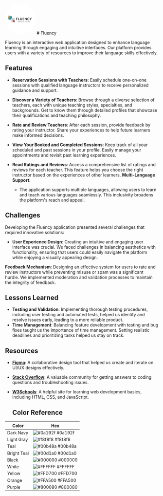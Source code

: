  <img src="LogoWithTitle.png" alt="Fluency Logo" width="100" style="border-radius: 50%;" />
# Fluency

Fluency is an interactive web application designed to enhance language learning through engaging and intuitive interfaces. Our platform provides users with a variety of resources to improve their language skills effectively.

## Features

- **Reservation Sessions with Teachers**: Easily schedule one-on-one sessions with qualified language instructors to receive personalized guidance and support.

- **Discover a Variety of Teachers**: Browse through a diverse selection of teachers, each with unique teaching styles, specialties, and backgrounds. Get to know them through detailed profiles that showcase their qualifications and teaching philosophy.

- **Rate and Review Teachers**: After each session, provide feedback by rating your instructor. Share your experiences to help future learners make informed decisions.

- **View Your Booked and Completed Sessions**: Keep track of all your scheduled and past sessions in your profile. Easily manage your appointments and revisit past learning experiences.

- **Read Ratings and Reviews**: Access a comprehensive list of ratings and reviews for each teacher. This feature helps you choose the right instructor based on the experiences of other learners.
 **Multi-Language Support**: 
  - The application supports multiple languages, allowing users to learn and teach various languages seamlessly. This inclusivity broadens the platform's reach and appeal.

## Challenges

Developing the Fluency application presented several challenges that required innovative solutions:

- **User Experience Design**: Creating an intuitive and engaging user interface was crucial. We faced challenges in balancing aesthetics with functionality, ensuring that users could easily navigate the platform while enjoying a visually appealing design.

 **Feedback Mechanism**: Designing an effective system for users to rate and review instructors while preventing misuse or spam was a significant hurdle. We implemented moderation and validation processes to maintain the integrity of feedback.




##  Lessons Learned
- **Testing and Validation**: Implementing thorough testing procedures, including user testing and automated tests, helped us identify and resolve issues early, leading to a more reliable product.
- **Time Management**: Balancing feature development with testing and bug fixes taught us the importance of time management. Setting realistic deadlines and prioritizing tasks helped us stay on track.
## Resources

- **[Figma](https://www.figma.com/)**: A collaborative design tool that helped us create and iterate on UI/UX designs effectively.
- **[Stack Overflow](https://stackoverflow.com/)**: A valuable community for getting answers to coding questions and troubleshooting issues.
- **[W3Schools](https://www.w3schools.com/)**: A helpful site for learning web development basics, including HTML, CSS, and JavaScript.

  ## Color Reference

| Color             | Hex                                                                |
| ----------------- | ------------------------------------------------------------------ |
| Dark Navy         | ![#0a192f](https://via.placeholder.com/10/0a192f?text=+) #0a192f   |
| Light Gray        | ![#f8f8f8](https://via.placeholder.com/10/f8f8f8?text=+) #f8f8f8   |
| Teal              | ![#00b48a](https://via.placeholder.com/10/00b48a?text=+) #00b48a   |
| Bright Teal       | ![#00d1a0](https://via.placeholder.com/10/00d1a0?text=+) #00d1a0   |
| Black             | ![#000000](https://via.placeholder.com/10/000000?text=+) #000000   |
| White             | ![#FFFFFF](https://via.placeholder.com/10/FFFFFF?text=+) #FFFFFF   |
| Yellow            | ![#FFD700](https://via.placeholder.com/10/FFD700?text=+) #FFD700   |
| Orange            | ![#FFA500](https://via.placeholder.com/10/FFA500?text=+) #FFA500   |
| Purple            | ![#800080](https://via.placeholder.com/10/800080?text=+) #800080   |
